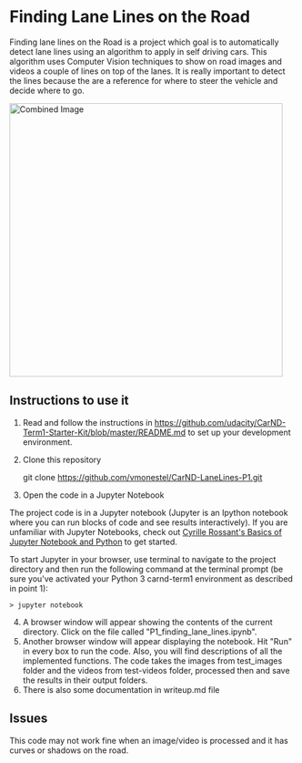 # **Finding Lane Lines on the Road**

Finding lane lines on the Road is a project which goal is to automatically detect lane lines using an algorithm to apply in self driving cars. This algorithm uses Computer Vision techniques to show on road images and videos a couple of lines on top of the lanes. It is really important to detect the lines because the are a reference for where to steer the vehicle and decide where to go.

<img src="examples/laneLines_thirdPass.jpg" width="480" alt="Combined Image" />


Instructions to use it
---

1. Read and follow the instructions in https://github.com/udacity/CarND-Term1-Starter-Kit/blob/master/README.md to set up your development environment.
2. Clone this repository

   git clone https://github.com/vmonestel/CarND-LaneLines-P1.git

3. Open the code in a Jupyter Notebook

The project code is in a Jupyter notebook (Jupyter is an Ipython notebook where you can run blocks of code and see results interactively).  If you are unfamiliar with Jupyter Notebooks, check out <A HREF="https://www.packtpub.com/books/content/basics-jupyter-notebook-and-python" target="_blank">Cyrille Rossant's Basics of Jupyter Notebook and Python</A> to get started.

To start Jupyter in your browser, use terminal to navigate to the project directory and then run the following command at the terminal prompt (be sure you've activated your Python 3 carnd-term1 environment as described in point 1):

`> jupyter notebook`

4. A browser window will appear showing the contents of the current directory. Click on the file called "P1_finding_lane_lines.ipynb".
5. Another browser window will appear displaying the notebook. Hit "Run" in every box to run the code. Also, you will find descriptions of all the implemented functions. The code takes the images from test_images folder and the videos from test-videos folder, processed then and save the results in their output folders. 
6. There is also some documentation in writeup.md file

Issues
---

This code may not work fine when an image/video is processed and it has curves or shadows on the road.


